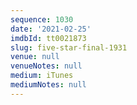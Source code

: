 ```yaml
---
sequence: 1030
date: '2021-02-25'
imdbId: tt0021873
slug: five-star-final-1931
venue: null
venueNotes: null
medium: iTunes
mediumNotes: null
---
```


